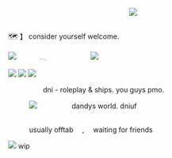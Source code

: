 <p align="center"> 
<img src="https://files.catbox.moe/wzqczp.webp">

<br> 🗺️ 】 consider yourself welcome.

![](https://komarev.com/ghpvc/?username=guineapirate&color=4a578d&style=flat-plastic)    𓂃       ![](https://files.catbox.moe/c0jni8.webp)

![](https://files.catbox.moe/rcze1m.webp) ![](https://files.catbox.moe/ro1mdh.webp) ![](https://files.catbox.moe/z2imai.webp) 

     dni - roleplay & ships. you guys pmo.
     
     ![](https://files.catbox.moe/w9t3z6.gif)     dandys world. dniuf
     

<br>    usually offtab  ,  waiting for friends
          
![](https://files.catbox.moe/jbgl1g.webp) wip

